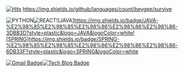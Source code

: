 [![Hits](https://hits.seeyoufarm.com/api/count/incr/badge.svg?url=https%3A%2F%2Fgithub.com%2Fseono&count_bg=%23627B92&title_bg=%23867D7D&icon=&icon_color=%23C72323&title=hits&edge_flat=false)](https://hits.seeyoufarm.com)
https://img.shields.io/github/languages/count/beygee/survive

![PYTHON](https://img.shields.io/badge/PYTHON-%E2%98%85%E2%98%85%E2%98%85%E2%98%86%E2%98%86-0696D7?style=plastic&logo=Python&logoColor=white)![REACT](https://img.shields.io/badge/REACT-%E2%98%85%E2%98%85%E2%98%85%E2%98%86%E2%98%86-61DAFB?style=plastic&logo=REACT&logoColor=white)![JAVA]https://img.shields.io/badge/JAVA-%E2%98%85%E2%98%85%E2%98%86%E2%98%86%E2%98%86-3DBB3D?style=plastic&logo=JAVA&logoColor=white![SPRING]https://img.shields.io/badge/SPRING-%E2%98%85%E2%98%85%E2%98%86%E2%98%86%E2%98%86-6DB33F?style=plastic&logo=SPRING&logoColor=white

[![Gmail Badge](https://img.shields.io/badge/Gmail-d14836?style=flat-square&logo=Gmail&logoColor=white&link=mailto:tjsh0111@gmail.com)](mailto:tjsh0111@gmail.com)[![Tech Blog Badge](http://img.shields.io/badge/-Tech%20blog-black?style=flat-square&logo=github&link=https://fri-seono.tistory.com/)](https://fri-seono.tistory.com/)
